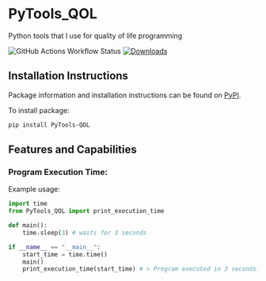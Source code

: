 # PyTools_QOL
Python tools that I use for quality of life programming

![GitHub Actions Workflow Status](https://img.shields.io/github/actions/workflow/status/MicahBest/PyTools_QOL/.github%2Fworkflows%2FPyTools_QOL.yml?logo=github)
[![Downloads](https://static.pepy.tech/badge/PyTools_QOL)](https://pepy.tech/project/PyTools_QOL)

## Installation Instructions
Package information and installation instructions can be found on [PyPI](https://pypi.org/project/PyTools-QOL/).

To install package:
```bash
pip install PyTools-QOL
```

## Features and Capabilities

### Program Execution Time:
Example usage:
```python
import time
from PyTools_QOL import print_execution_time

def main():
    time.sleep(3) # waits for 3 seconds

if __name__ == "__main__":
    start_time = time.time()
    main()
    print_execution_time(start_time) # > Program executed in 3 seconds.
```
